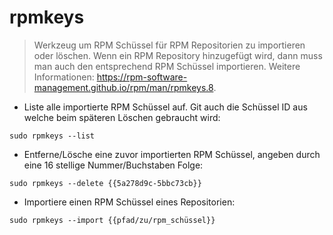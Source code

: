 # rpmkeys

> Werkzeug um RPM Schüssel für RPM Repositorien zu importieren oder löschen.
> Wenn ein RPM Repository hinzugefügt wird, dann muss man auch den entsprechend RPM Schüssel importieren.
> Weitere Informationen: <https://rpm-software-management.github.io/rpm/man/rpmkeys.8>.

- Liste alle importierte RPM Schüssel auf. Git auch die Schüssel ID aus welche beim späteren Löschen gebraucht wird:

`sudo rpmkeys --list`

- Entferne/Lösche eine zuvor importierten RPM Schüssel, angeben durch eine 16 stellige Nummer/Buchstaben Folge:

`sudo rpmkeys --delete {{5a278d9c-5bbc73cb}}`

- Importiere einen RPM Schüssel eines Repositorien:

`sudo rpmkeys --import {{pfad/zu/rpm_schüssel}}`
